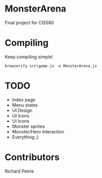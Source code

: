 # MonsterArena
Final project for CIS580

# Compiling
Keep compiling simple!

```browserify src\game.js -o MonsterArena.js```

# TODO

* Index page
* Menu states
* UI Design
* UI Icons
* UI Icons
* Monster sprites
* Monster/Hero interaction
* Everything ;)

# Contributors

Richard Petrie
